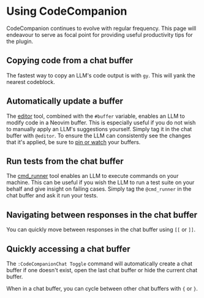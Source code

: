 # Using CodeCompanion

CodeCompanion continues to evolve with regular frequency. This page will endeavour to serve as focal point for providing useful productivity tips for the plugin.

## Copying code from a chat buffer

The fastest way to copy an LLM's code output is with `gy`. This will yank the nearest codeblock.

## Automatically update a buffer

The [editor](/usage/chat-buffer/agents#editor) tool, combined with the `#buffer` variable, enables an LLM to modify code in a Neovim buffer. This is especially useful if you do not wish to manually apply an LLM's suggestions yourself. Simply tag it in the chat buffer with `@editor`. To ensure the LLM can consistently see the changes that it's applied, be sure to [pin or watch](/usage/chat-buffer/#references) your buffers.

## Run tests from the chat buffer

The [cmd_runner](/usage/chat-buffer/agents#cmd-runner) tool enables an LLM to execute commands on your machine. This can be useful if you wish the LLM to run a test suite on your behalf and give insight on failing cases. Simply tag the `@cmd_runner` in the chat buffer and ask it run your tests.

## Navigating between responses in the chat buffer

You can quickly move between responses in the chat buffer using `[[` or `]]`.

## Quickly accessing a chat buffer

The `:CodeCompanionChat Toggle` command will automatically create a chat buffer if one doesn't exist, open the last chat buffer or hide the current chat buffer.

When in a chat buffer, you can cycle between other chat buffers with `{` or `}`.

